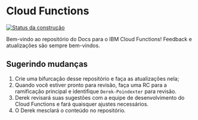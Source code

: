 # Cloud Functions

[![Status da construção](https://travis.ibm.com/BlueMix-Fabric/bluewhisk-docs.svg?token=Rt7qrw9ADrkv4kFiywCq&branch=master)](https://travis.ibm.com/BlueMix-Fabric/bluewhisk-docs)

Bem-vindo ao repositório do Docs para o IBM Cloud Functions! Feedback e atualizações são sempre bem-vindos.





## Sugerindo mudanças

1. Crie uma bifurcação desse repositório e faça as atualizações nela;
2. Quando você estiver pronto para revisão, faça uma RC para a ramificação principal e identifique `Derek-Poindexter` para revisão.
3. Derek revisará suas sugestões com a equipe de desenvolvimento do Cloud Functions e fará quaisquer ajustes necessários.
4. O Derek mesclará o conteúdo no repositório.




